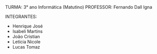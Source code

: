 TURMA: 3° ano Informática (Matutino)
PROFESSOR: Fernando Dall Igna

INTEGRANTES:
- Henrique José
- Isabeli Martins
- João Cristian
- Letícia Nicole
- Lucas Tomaz

